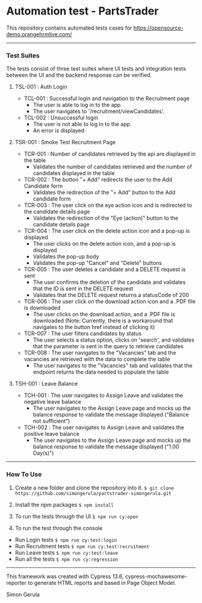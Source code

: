# Automation test - PartsTrader
This repository contains automated tests cases for https://opensource-demo.orangehrmlive.com/

---

### Test Suites

The tests consist of three test suites where UI tests and integration tests between the UI and the backend response can be verified.

1. TSL-001 : Auth Login
    - TCL-001 : Successful login and navigation to the Recruitment page
      - The user is able to log in to the app.
      - The user navigates to '/recruitment/viewCandidates'.
    - TCL-002 : Unsuccessful login
      - The user is not able to log in to the app.
      - An error is displayed

2. TSR-001 : Smoke Test Recruitment Page
    - TCR-001 : Number of candidates retrieved by the api are displayed in the table
      - Validates the number of candidates retrieved and the number of candidates displayed in the table
    - TCR-002 : The button "+ Add" redirects the user to the Add Candidate form
      - Validates the redirection of the "+ Add" button to the Add candidate form
    - TCR-003 : The user click on the eye action icon and is redirected to the candidate details page
      - Validates the redirection of the "Eye (action)" button to the candidate details page
    - TCR-004 : The user click on the delete action icon and a pop-up is displayed
      - The user clicks on the delete action icon, and a pop-up is displayed
      - Validates the pop-up body
      - Validates the pop-up "Cancel" and "Delete" buttons
    - TCR-005 : The user deletes a candidate and a DELETE request is sent
      - The user confirms the deletion of the candidate and validates that the ID is sent in the DELETE request
      - Validates that the DELETE request returns a statusCode of 200
    - TCR-006 : The user click on the download action icon and a .PDF file is downloaded
      - The user clicks on the download action, and a .PDF file is downloaded (Note: Currently, there is a workaround that navigates to the button href instead of clicking it)
    - TCR-007 : The user filters candidates by status
      - The user selects a status option, clicks on 'search', and validates that the parameter is sent in the query to retrieve candidates
    - TCR-008 : The user navigates to the "Vacancies" tab and the vacancies are retrieved with the data to complete the table
      - The user navigates to the "Vacancies" tab and validates that the endpoint returns the data needed to populate the table

3. TSH-001 : Leave Balance
    - TCH-001 : The user navigates to Assign Leave and validates the negative leave balance
      - The user navigates to the Assign Leave page and mocks up the balance response to validate the message displayed ("Balance not sufficient")
    - TCH-002 : The user navigates to Assign Leave and validates the positive leave balance
      - The user navigates to the Assign Leave page and mocks up the balance response to validate the message displayed ("1.00 Day(s)")

---

### How To Use

1. Create a new folder and clone the repository into it.
   `$ git clone https://github.com/simongerula/partstrader-simongerula.git`

2. Install the npm packages
   `$ npm install`

3. To run the tests through the UI
   `$ npm run cy:open`

4. To run the test through the console
  - Run Login tests
   `$ npm run cy:test:login`
  - Run Recruitment tests
    `$ npm run cy:test:recruitment`
  - Run Leave tests
    `$ npm run cy:test:leave`
  - Run all the tests
    `$ npm run cy:regression`

---

This framework was created with Cypress 13.6, cypress-mochawesome-reporter to generate HTML reports and based in Page Object Model.

Simon Gerula
